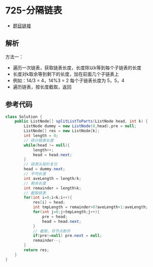 # 725-分隔链表

- [题目链接](https://leetcode-cn.com/problems/split-linked-list-in-parts/)

## 解析

方法一：
- 遍历一次链表，获取链表长度，长度除以k等到每个子链表的长度
- 长度对k取余等到剩下的长度，加在前面几个子链表上
- 例如：14/3 = 4，14%3 = 2 每个子链表长度为 5，5，4
- 遍历链表，按长度截取，返回


## 参考代码
```Java
class Solution {
    public ListNode[] splitListToParts(ListNode head, int k) {
        ListNode dummy = new ListNode(0,head),pre = null;
        ListNode[] res = new ListNode[k];
        int length = 0;
        // 统计链表长度
        while(head != null){
            length++;
            head = head.next;
        }
        // 链表头指针复位
        head = dummy.next;
        // 平均长度
        int aveLength = length/k;
        // 剩余长度
        int remainder = length%k;
        // 截取链表
        for(int i=0;i<k;i++){
            res[i] = head;
            int tmpLength = remainder>0?aveLength+1:aveLength;
            for(int j=0;j<tmpLength;j++){
                pre = head;
                head = head.next;
            }
            // 截取，将节点断开
            if(pre!=null) pre.next = null;
            remainder--;
        }
        return res;
    }
}
```

